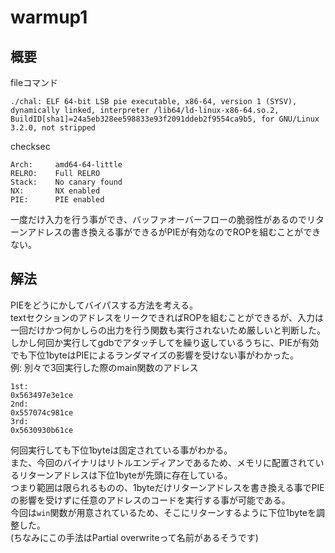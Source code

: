 # warmup1
## 概要  
fileコマンド  
```
./chal: ELF 64-bit LSB pie executable, x86-64, version 1 (SYSV), dynamically linked, interpreter /lib64/ld-linux-x86-64.so.2, BuildID[sha1]=24a5eb328ee598833e93f2091ddeb2f9554ca9b5, for GNU/Linux 3.2.0, not stripped
```
checksec  
```
Arch:     amd64-64-little
RELRO:    Full RELRO
Stack:    No canary found
NX:       NX enabled
PIE:      PIE enabled
```
一度だけ入力を行う事ができ、バッファオーバーフローの脆弱性があるのでリターンアドレスの書き換える事ができるがPIEが有効なのでROPを組むことができない。  
## 解法
PIEをどうにかしてバイパスする方法を考える。  
textセクションのアドレスをリークできればROPを組むことができるが、入力は一回だけかつ何かしらの出力を行う関数も実行されないため厳しいと判断した。  
しかし何回か実行してgdbでアタッチしてを繰り返しているうちに、PIEが有効でも下位1byteはPIEによるランダマイズの影響を受けない事がわかった。  
例: 別々で3回実行した際のmain関数のアドレス
```
1st:
0x563497e3e1ce
2nd:
0x557074c981ce
3rd:
0x5630930b61ce
```
何回実行しても下位1byteは固定されている事がわかる。  
また、今回のバイナリはリトルエンディアンであるため、メモリに配置されているリターンアドレスは下位1byteが先頭に存在している。  
つまり範囲は限られるものの、1byteだけリターンアドレスを書き換える事でPIEの影響を受けずに任意のアドレスのコードを実行する事が可能である。  
今回は`win`関数が用意されているため、そこにリターンするように下位1byteを調整した。  
(ちなみにこの手法はPartial overwriteって名前があるそうです)  